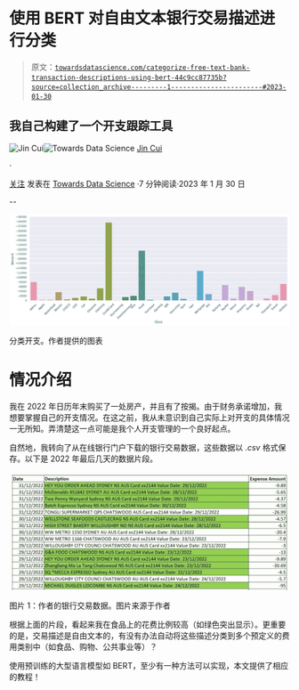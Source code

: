 # 使用 BERT 对自由文本银行交易描述进行分类

> 原文：[`towardsdatascience.com/categorize-free-text-bank-transaction-descriptions-using-bert-44c9cc87735b?source=collection_archive---------1-----------------------#2023-01-30`](https://towardsdatascience.com/categorize-free-text-bank-transaction-descriptions-using-bert-44c9cc87735b?source=collection_archive---------1-----------------------#2023-01-30)

## 我自己构建了一个开支跟踪工具

[](https://jin-cui.medium.com/?source=post_page-----44c9cc87735b--------------------------------)![Jin Cui](https://jin-cui.medium.com/?source=post_page-----44c9cc87735b--------------------------------)[](https://towardsdatascience.com/?source=post_page-----44c9cc87735b--------------------------------)![Towards Data Science](https://towardsdatascience.com/?source=post_page-----44c9cc87735b--------------------------------) [Jin Cui](https://jin-cui.medium.com/?source=post_page-----44c9cc87735b--------------------------------)

·

[关注](https://medium.com/m/signin?actionUrl=https%3A%2F%2Fmedium.com%2F_%2Fsubscribe%2Fuser%2F333e9ae026bc&operation=register&redirect=https%3A%2F%2Ftowardsdatascience.com%2Fcategorize-free-text-bank-transaction-descriptions-using-bert-44c9cc87735b&user=Jin+Cui&userId=333e9ae026bc&source=post_page-333e9ae026bc----44c9cc87735b---------------------post_header-----------) 发表在 [Towards Data Science](https://towardsdatascience.com/?source=post_page-----44c9cc87735b--------------------------------) ·7 分钟阅读·2023 年 1 月 30 日[](https://medium.com/m/signin?actionUrl=https%3A%2F%2Fmedium.com%2F_%2Fvote%2Ftowards-data-science%2F44c9cc87735b&operation=register&redirect=https%3A%2F%2Ftowardsdatascience.com%2Fcategorize-free-text-bank-transaction-descriptions-using-bert-44c9cc87735b&user=Jin+Cui&userId=333e9ae026bc&source=-----44c9cc87735b---------------------clap_footer-----------)

--

[](https://medium.com/m/signin?actionUrl=https%3A%2F%2Fmedium.com%2F_%2Fbookmark%2Fp%2F44c9cc87735b&operation=register&redirect=https%3A%2F%2Ftowardsdatascience.com%2Fcategorize-free-text-bank-transaction-descriptions-using-bert-44c9cc87735b&source=-----44c9cc87735b---------------------bookmark_footer-----------)![](img/1a38931da456d880799b9fea6b82d20c.png)

分类开支。作者提供的图表

# 情况介绍

我在 2022 年日历年末购买了一处房产，并且有了按揭。由于财务承诺增加，我想要掌握自己的开支情况。在这之前，我从未意识到自己实际上对开支的具体情况一无所知。弄清楚这一点可能是我个人开支管理的一个良好起点。

自然地，我转向了从在线银行门户下载的银行交易数据，这些数据以 *.csv* 格式保存。以下是 2022 年最后几天的数据片段。

![](img/2077e5d1baa9ed2ae7aa8b08a0685e57.png)

图片 1：作者的银行交易数据。图片来源于作者

根据上面的片段，看起来我在食品上的花费比例较高（如绿色突出显示）。更重要的是，交易描述是自由文本的，有没有办法自动将这些描述分类到多个预定义的费用类别中（如食品、购物、公共事业等）？

使用预训练的大型语言模型如 BERT，至少有一种方法可以实现，本文提供了相应的教程！
